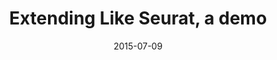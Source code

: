 ---
layout: demo-seurat
permalink: /seurat/demo.html
title:  "Extending Like Seurat, a demo"
storyURL: /seurat/index.html
date:   2015-07-09
categories: vartist demo seurat
---